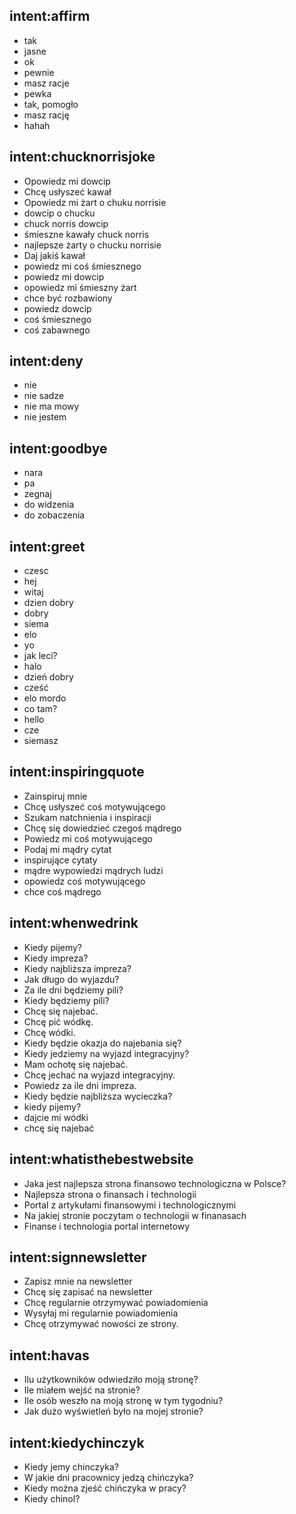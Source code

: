 ## intent:affirm
- tak
- jasne
- ok
- pewnie
- masz racje
- pewka
- tak, pomogło
- masz rację
- hahah

## intent:chucknorrisjoke
- Opowiedz mi dowcip
- Chcę usłyszeć kawał
- Opowiedz mi żart o chuku norrisie
- dowcip o chucku
- chuck norris dowcip
- śmieszne kawały chuck norris
- najlepsze żarty o chucku norrisie
- Daj jakiś kawał
- powiedz mi coś śmiesznego
- powiedz mi dowcip
- opowiedz mi śmieszny żart
- chce być rozbawiony
- powiedz dowcip
- coś śmiesznego
- coś zabawnego

## intent:deny
- nie
- nie sadze
- nie ma mowy
- nie jestem

## intent:goodbye
- nara
- pa
- zegnaj
- do widzenia
- do zobaczenia

## intent:greet
- czesc
- hej
- witaj
- dzien dobry
- dobry
- siema
- elo
- yo
- jak leci?
- halo
- dzień dobry
- cześć
- elo mordo
- co tam?
- hello
- cze
- siemasz

## intent:inspiringquote
- Zainspiruj mnie
- Chcę usłyszeć coś motywującego
- Szukam natchnienia i inspiracji
- Chcę się dowiedzieć czegoś mądrego
- Powiedz mi coś motywującego
- Podaj mi mądry cytat
- inspirujące cytaty
- mądre wypowiedzi mądrych ludzi
- opowiedz coś motywującego
- chce coś mądrego

## intent:whenwedrink
- Kiedy pijemy?
- Kiedy impreza?
- Kiedy najbliższa impreza?
- Jak długo do wyjazdu?
- Za ile dni będziemy pili?
- Kiedy będziemy pili?
- Chcę się najebać.
- Chcę pić wódkę.
- Chcę wódki.
- Kiedy będzie okazja do najebania się?
- Kiedy jedziemy na wyjazd integracyjny?
- Mam ochotę się najebać.
- Chcę jechać na wyjazd integracyjny.
- Powiedz za ile dni impreza.
- Kiedy będzie najbliższa wycieczka?
- kiedy pijemy?
- dajcie mi wódki
- chcę się najebać

## intent:whatisthebestwebsite
- Jaka jest najlepsza strona finansowo technologiczna w Polsce?
- Najlepsza strona o finansach i technologii
- Portal z artykułami finansowymi i technologicznymi
- Na jakiej stronie poczytam o technologii w finanasach
- Finanse i technologia portal internetowy

## intent:signnewsletter
- Zapisz mnie na newsletter
- Chcę się zapisać na newsletter
- Chcę regularnie otrzymywać powiadomienia
- Wysyłaj mi regularnie powiadomienia
- Chcę otrzymywać nowości ze strony.

## intent:havas
- Ilu użytkowników odwiedziło moją stronę?
- Ile miałem wejść na stronie?
- Ile osób weszło na moją stronę w tym tygodniu?
- Jak dużo wyświetleń było na mojej stronie?

## intent:kiedychinczyk
- Kiedy jemy chinczyka?
- W jakie dni pracownicy jedzą chińczyka?
- Kiedy można zjeść chińczyka w pracy?
- Kiedy chinol?